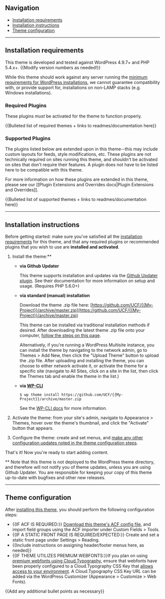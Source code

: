 ## Navigation
- [Installation requirements](#installation-requirements)
- [Installation instructions](#installation-instructions)
- [Theme configuration](#theme-configuration)

-----

## Installation requirements

This theme is developed and tested against WordPress 4.9.7+ and PHP 5.4.x+. {{Modify version numbers as needed!}}

While this theme should work against any server running the [minimum requirements for WordPress installations](https://wordpress.org/about/requirements/), we cannot guarantee compatibility with, or provide support for, installations on non-LAMP stacks (e.g. Windows installations).

### Required Plugins
These plugins *must* be activated for the theme to function properly.

{{Bulleted list of required themes + links to readmes/documentation here}}

### Supported Plugins
The plugins listed below are extended upon in this theme--this may include custom layouts for feeds, style modifications, etc.  These plugins are not technically required on sites running this theme, and shouldn't be activated on sites that don't require their features.  A plugin does not have to be listed here to be compatible with this theme.

For more information on how these plugins are extended in this theme, please see our [[Plugin Extensions and Overrides docs|Plugin Extensions and Overrides]].

{{Bulleted list of supported themes + links to readmes/documentation here}}

-----

## Installation instructions

Before getting started: make sure you've satisfied all the [installation requirements](#installation-requirements) for this theme, and that any required plugins or recommended plugins that you wish to use are **installed and activated**.

1. Install the theme:**

    - **via Github Updater**

      This theme supports installation and updates via the [Github Updater plugin](https://github.com/afragen/github-updater).  See their documentation for more information on setup and usage.  (Requires PHP 5.6.0+)

    - **via standard (manual) installation**

      Download the theme .zip file here: [https://github.com/UCF/{{My-Project}}/archive/master.zip](https://github.com/UCF/{{My-Project}}/archive/master.zip)

      This theme can be installed via traditional installation methods if desired.  After downloading the latest theme .zip file onto your computer, [follow the steps on this page](https://codex.wordpress.org/Using_Themes#Adding_New_Themes).

      Alternatively, if you're running a WordPress Multisite instance, you can install the theme by navigating to the network admin, go to Themes > Add New, then click the "Upload Theme" button to upload the .zip file.  After uploading and installing the theme, you can choose to either network activate it, or activate the theme for a specific site (navigate to All Sites, click on a site in the list, then click the Themes tab and enable the theme in the list.)

    - **via [WP-CLI](http://wp-cli.org/)**

      `$ wp theme install https://github.com/UCF/{{My-Project}}/archive/master.zip`

      See the [WP-CLI docs](https://developer.wordpress.org/cli/commands/theme/install/) for more information.
2. Activate the theme: from your site's admin, navigate to Appearance > Themes, hover over the theme's thumbnail, and click the "Activate" button that appears.
3. Configure the theme: create and set menus, and [make any other configuration updates noted in the theme configuration steps](#theme-configuration).

That's it! Now you're ready to start adding content.

** Note that this theme is not deployed to the WordPress theme directory, and therefore will not notify you of theme updates, unless you are using Github Updater.  You are responsible for keeping your copy of this theme up-to-date with bugfixes and other new releases.

-----

## Theme configuration

After [installing this theme](#installation-instructions), you should perform the following configuration steps:

* {{IF ACF IS REQUIRED:}} [Download this theme's ACF config file](https://github.com/UCF/{{My-Project}}/blob/master/dev/acf-export.json), and import field groups using the ACF importer under Custom Fields > Tools.
* {{IF A STATIC FRONT PAGE IS REQUIRED/EXPECTED:}} Create and set a static front page under Settings > Reading.
* {{Include instructions on assigning header/footer menus here, as needed}}
* {{IF THEME UTILIZES PREMIUM WEBFONTS:}}If you plan on using [premium webfonts using Cloud.Typography](https://ucf.github.io/Athena-Framework/getting-started/install/#cloudtypography-premium-font-configuration), ensure that webfonts have been properly configured to a Cloud.Typography CSS Key that [allows access to your environment](https://dashboard.typography.com/user-guide/managing-domains). A Cloud.Typography CSS Key URL can be added via the WordPress Customizer (Appearance > Customize > Web Fonts).

{{Add any additional bullet points as necessary}}
